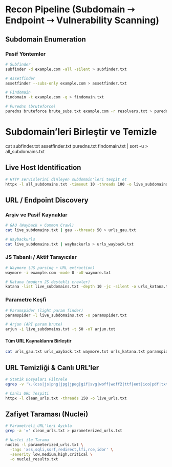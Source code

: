#  Recon Pipeline (Subdomain ➝ Endpoint ➝ Vulnerability Scanning)

## Subdomain Enumeration

### Pasif Yöntemler

```bash
# Subfinder
subfinder -d example.com -all -silent > subfinder.txt

# Assetfinder
assetfinder --subs-only example.com > assetfinder.txt

# Findomain
findomain -t example.com -q > findomain.txt

# Puredns (bruteforce)
puredns bruteforce brute_subs.txt example.com -r resolvers.txt > puredns
```

# Subdomain’leri Birleştir ve Temizle
cat subfinder.txt assetfinder.txt puredns.txt findomain.txt | sort -u > all_subdomains.txt


## Live Host Identification

```bash
# HTTP servislerini dinleyen subdomain'leri tespit et
httpx -l all_subdomains.txt -timeout 10 -threads 100 -o live_subdomains.txt
```

## URL / Endpoint Discovery

### Arşiv ve Pasif Kaynaklar
```bash
# GAU (Wayback + Common Crawl)
cat live_subdomains.txt | gau --threads 50 > urls_gau.txt

# Waybackurls
cat live_subdomains.txt | waybackurls > urls_wayback.txt
```

### JS Tabanlı / Aktif Tarayıcılar

```bash
# Waymore (JS parsing + URL extraction)
waymore -i example.com -mode U -oU waymore.txt

# Katana (modern JS destekli crawler)
katana -list live_subdomains.txt -depth 10 -jc -silent -o urls_katana.txt
```
### Parametre Keşfi

```bash
# Paramspider (light param finder)
paramspider -l live_subdomains.txt -o paramspider.txt

# Arjun (API param brute)
arjun -i live_subdomains.txt -t 50 -oT arjun.txt
```
#### Tüm URL Kaynaklarını Birleştir

```bash
cat urls_gau.txt urls_wayback.txt waymore.txt urls_katana.txt paramspider.txt arjun.txt | sort -u > all_urls.txt
```

## URL Temizliği & Canlı URL'ler

```bash
# Statik Dosyaları Filtrele
egrep -v '\.(css|js|png|jpg|jpeg|gif|svg|woff|woff2|ttf|eot|ico|pdf|txt|docx?|xlsx?|pptx?|zip|tar|gz|rar)$' all_urls.txt | sort -u > clean_urls.txt

# Canlı URL Tespiti
httpx -l clean_urls.txt -threads 150 -o live_urls.txt
```

## Zafiyet Taraması (Nuclei)

```bash 
# Parametreli URL'leri Ayıkla
grep -a '=' clean_urls.txt > parameterized_urls.txt

# Nuclei ile Tarama
nuclei -l parameterized_urls.txt \
  -tags 'xss,sqli,ssrf,redirect,lfi,rce,idor' \
  -severity low,medium,high,critical \
  -o nuclei_results.txt
```
